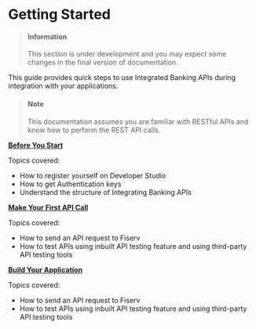 # Getting Started

<!-- theme: info -->
> #### Information
>
> This section is under development and you may expect some changes in the final version of documentation.


This guide provides quick steps to use Integrated Banking  APIs during integration with your applications.

> #### Note
>
> This documentation assumes you are familiar with RESTful APIs and know how to perform the REST API calls.



[**Before You Start**](#../docs?path=docs/getting-started/before-you-start.md)

Topics covered:
-	How to register yourself on Developer Studio
-	How to get Authentication keys 
-	Understand the structure of Integrating Banking APIs


[**Make Your First API Call**](#../docs?path=docs/getting-started/make-your-first-api-call.md)

Topics covered:
-	How to send an API request to Fiserv 
-	How to test APIs using inbuilt API testing feature and using third-party API testing tools


[**Build Your Application**](#../docs?path=docs/getting-started/build-your-api.md)

Topics covered:
-	How to send an API request to Fiserv 
-	How to test APIs using inbuilt API testing feature and using third-party API testing tools
